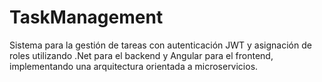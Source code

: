 # TaskManagement
Sistema para la gestión de tareas con autenticación JWT y asignación de roles utilizando .Net para el backend y Angular para el frontend, implementando una arquitectura orientada a microservicios.
